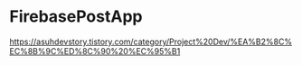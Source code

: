 # FirebasePostApp
https://asuhdevstory.tistory.com/category/Project%20Dev/%EA%B2%8C%EC%8B%9C%ED%8C%90%20%EC%95%B1
